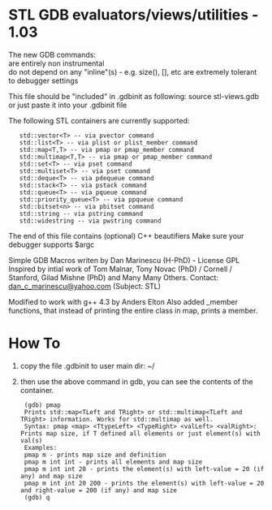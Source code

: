  # STL GDB evaluators/views/utilities - 1.03

   The new GDB commands:                                                         
 	    are entirely non instrumental                                             
 	    do not depend on any "inline"(s) - e.g. size(), [], etc
       are extremely tolerant to debugger settings
                                                                                 
   This file should be "included" in .gdbinit as following:
   source stl-views.gdb or just paste it into your .gdbinit file

   The following STL containers are currently supported:

       std::vector<T> -- via pvector command
       std::list<T> -- via plist or plist_member command
       std::map<T,T> -- via pmap or pmap_member command
       std::multimap<T,T> -- via pmap or pmap_member command
       std::set<T> -- via pset command
       std::multiset<T> -- via pset command
       std::deque<T> -- via pdequeue command
       std::stack<T> -- via pstack command
       std::queue<T> -- via pqueue command
       std::priority_queue<T> -- via ppqueue command
       std::bitset<n> -- via pbitset command
       std::string -- via pstring command
       std::widestring -- via pwstring command

   The end of this file contains (optional) C++ beautifiers
   Make sure your debugger supports $argc

   Simple GDB Macros writen by Dan Marinescu (H-PhD) - License GPL
   Inspired by intial work of Tom Malnar, 
     Tony Novac (PhD) / Cornell / Stanford,
     Gilad Mishne (PhD) and Many Many Others.
   Contact: dan_c_marinescu@yahoo.com (Subject: STL)

   Modified to work with g++ 4.3 by Anders Elton
   Also added _member functions, that instead of printing the entire class in map, prints a member.

# How To
1. copy the file .gdbinit to user main dir: ~/
2. then use the above command in gdb, you can see the contents of the container.

        (gdb) pmap
        Prints std::map<TLeft and TRight> or std::multimap<TLeft and TRight> information. Works for std::multimap as well.
        Syntax: pmap <map> <TtypeLeft> <TypeRight> <valLeft> <valRight>: Prints map size, if T defined all elements or just element(s) with val(s)
        Examples:
        pmap m - prints map size and definition
        pmap m int int - prints all elements and map size
        pmap m int int 20 - prints the element(s) with left-value = 20 (if any) and map size
        pmap m int int 20 200 - prints the element(s) with left-value = 20 and right-value = 200 (if any) and map size
        (gdb) q



